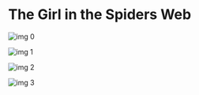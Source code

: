 # The Girl in the Spiders Web

![img 0](https://i.imgur.com/ZX0N5zH.jpg)

![img 1](https://i.imgur.com/nJsQKFT.jpg)

![img 2](https://i.imgur.com/pQUmZdk.jpg)

![img 3](https://i.imgur.com/vvQOBuw.jpg)

